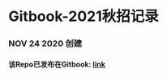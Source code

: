 # Gitbook-2021秋招记录

### NOV 24 2020 创建

#### 该Repo已发布在Gitbook: [link](https://heygum97.gitbook.io/cj-android/android_jd)